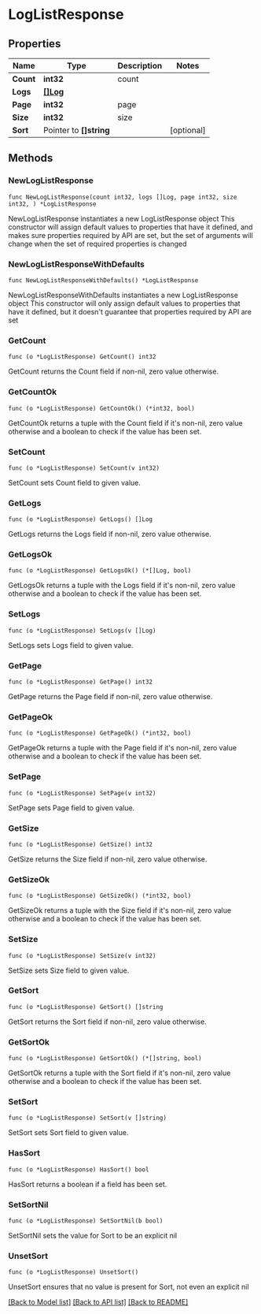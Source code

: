 # LogListResponse

## Properties

Name | Type | Description | Notes
------------ | ------------- | ------------- | -------------
**Count** | **int32** | count | 
**Logs** | [**[]Log**](Log.md) |  | 
**Page** | **int32** | page | 
**Size** | **int32** | size | 
**Sort** | Pointer to **[]string** |  | [optional] 

## Methods

### NewLogListResponse

`func NewLogListResponse(count int32, logs []Log, page int32, size int32, ) *LogListResponse`

NewLogListResponse instantiates a new LogListResponse object
This constructor will assign default values to properties that have it defined,
and makes sure properties required by API are set, but the set of arguments
will change when the set of required properties is changed

### NewLogListResponseWithDefaults

`func NewLogListResponseWithDefaults() *LogListResponse`

NewLogListResponseWithDefaults instantiates a new LogListResponse object
This constructor will only assign default values to properties that have it defined,
but it doesn't guarantee that properties required by API are set

### GetCount

`func (o *LogListResponse) GetCount() int32`

GetCount returns the Count field if non-nil, zero value otherwise.

### GetCountOk

`func (o *LogListResponse) GetCountOk() (*int32, bool)`

GetCountOk returns a tuple with the Count field if it's non-nil, zero value otherwise
and a boolean to check if the value has been set.

### SetCount

`func (o *LogListResponse) SetCount(v int32)`

SetCount sets Count field to given value.


### GetLogs

`func (o *LogListResponse) GetLogs() []Log`

GetLogs returns the Logs field if non-nil, zero value otherwise.

### GetLogsOk

`func (o *LogListResponse) GetLogsOk() (*[]Log, bool)`

GetLogsOk returns a tuple with the Logs field if it's non-nil, zero value otherwise
and a boolean to check if the value has been set.

### SetLogs

`func (o *LogListResponse) SetLogs(v []Log)`

SetLogs sets Logs field to given value.


### GetPage

`func (o *LogListResponse) GetPage() int32`

GetPage returns the Page field if non-nil, zero value otherwise.

### GetPageOk

`func (o *LogListResponse) GetPageOk() (*int32, bool)`

GetPageOk returns a tuple with the Page field if it's non-nil, zero value otherwise
and a boolean to check if the value has been set.

### SetPage

`func (o *LogListResponse) SetPage(v int32)`

SetPage sets Page field to given value.


### GetSize

`func (o *LogListResponse) GetSize() int32`

GetSize returns the Size field if non-nil, zero value otherwise.

### GetSizeOk

`func (o *LogListResponse) GetSizeOk() (*int32, bool)`

GetSizeOk returns a tuple with the Size field if it's non-nil, zero value otherwise
and a boolean to check if the value has been set.

### SetSize

`func (o *LogListResponse) SetSize(v int32)`

SetSize sets Size field to given value.


### GetSort

`func (o *LogListResponse) GetSort() []string`

GetSort returns the Sort field if non-nil, zero value otherwise.

### GetSortOk

`func (o *LogListResponse) GetSortOk() (*[]string, bool)`

GetSortOk returns a tuple with the Sort field if it's non-nil, zero value otherwise
and a boolean to check if the value has been set.

### SetSort

`func (o *LogListResponse) SetSort(v []string)`

SetSort sets Sort field to given value.

### HasSort

`func (o *LogListResponse) HasSort() bool`

HasSort returns a boolean if a field has been set.

### SetSortNil

`func (o *LogListResponse) SetSortNil(b bool)`

 SetSortNil sets the value for Sort to be an explicit nil

### UnsetSort
`func (o *LogListResponse) UnsetSort()`

UnsetSort ensures that no value is present for Sort, not even an explicit nil

[[Back to Model list]](../README.md#documentation-for-models) [[Back to API list]](../README.md#documentation-for-api-endpoints) [[Back to README]](../README.md)


